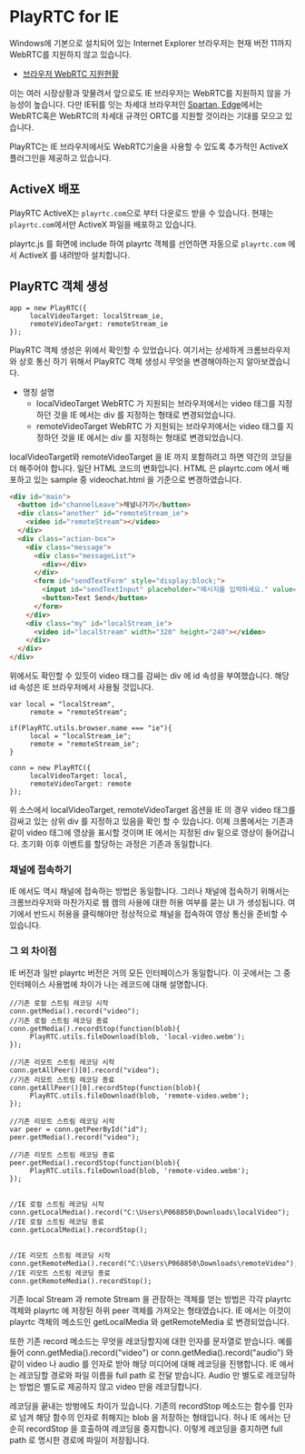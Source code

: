 # PlayRTC for IE

Windows에 기본으로 설치되어 있는 Internet Explorer 브라우저는 현재 버전 11까지 WebRTC를 지원하지 않고 있습니다.

- [브라우저 WebRTC 지원현황](http://caniuse.com/#feat=rtcpeerconnection)

이는 여러 시장상황과 맞물려서 앞으로도 IE 브라우저는 WebRTC를 지원하지 않을 가능성이 높습니다. 다만 IE뒤를 잇는 차세대 브라우저인 [Spartan, Edge](http://windows.microsoft.com/en-us/windows/preview-microsoft-edge-pc)에서는 WebRTC혹은 WebRTC의 차세대 규격인 ORTC를 지원할 것이라는 기대를 모으고 있습니다.

PlayRTC는 IE 브라우저에서도 WebRTC기술을 사용할 수 있도록 추가적인 ActiveX 플러그인을 제공하고 있습니다.

## ActiveX 배포

PlayRTC ActiveX는 `playrtc.com`으로 부터 다운로드 받을 수 있습니다. 현재는 `playrtc.com`에서만 ActiveX 파일을 배포하고 있습니다.

playrtc.js 를 화면에 include 하여 playrtc 객체를 선언하면 자동으로 `playrtc.com` 에서 ActiveX 를 내려받아 설치합니다.


## PlayRTC 객체 생성

```
app = new PlayRTC({
     localVideoTarget: localStream_ie,
     remoteVideoTarget: remoteStream_ie
});
```

PlayRTC 객체 생성은 위에서 확인할 수 있었습니다. 여기서는 상세하게 크롬브라우저와 상호 통신 하기 위해서 PlayRTC 객체 생성시 무엇을 변경해야하는지 알아보겠습니다.

- 명칭	설명
  - localVideoTarget	 WebRTC 가 지원되는 브라우저에서는 video 태그를 지정하던 것을 IE 에서는 div 를 지정하는 형태로 변경되었습니다.
  - remoteVideoTarget	 WebRTC 가 지원되는 브라우저에서는 video 태그를 지정하던 것을 IE 에서는 div 를 지정하는 형태로 변경되었습니다.

localVideoTarget와 remoteVideoTarget 을 IE 까지 포함하려고 하면 약간의 코딩을 더 해주어야 합니다. 일단 HTML 코드의 변화입니다. HTML 은 playrtc.com 에서 배포하고 있는 sample 중 videochat.html 을 기준으로 변경하였습니다.

``` HTML
<div id="main">
  <button id="channelLeave">채널나가기</button>
  <div class="another" id="remoteStream_ie">
    <video id="remoteStream"></video>
  </div>
  <div class="action-box">
    <div class="message">
      <div class="messageList">
        <div></div>
      </div>
      <form id="sendTextForm" style="display:block;">
        <input id="sendTextInput" placeholder="메시지를 입력하세요." value="" />
        <button>Text Send</button>
      </form>
    </div>
    <div class="my" id="localStream_ie">
      <video id="localStream" width="320" height="240"></video>
    </div>
  </div>
</div>
```

위에서도 확인할 수 있듯이 video 태그를 감싸는 div 에 id 속성을 부여했습니다. 해당 id 속성은 IE 브라우저에서 사용될 것입니다.

```
var local = "localStream",
     remote = "remoteStream";

if(PlayRTC.utils.browser.name === "ie"){
     local = "localStream_ie";
     remote = "remoteStream_ie";
}

conn = new PlayRTC({
     localVideoTarget: local,
     remoteVideoTarget: remote
});
```

위 소스에서 localVideoTarget, remoteVideoTarget 옵션을 IE 의 경우 video 태그를 감싸고 있는 상위 div 를 지정하고 있음을 확인 할 수 있습니다. 이제 크롬에서는 기존과 같이 video 태그에 영상을 표시할 것이며 IE 에서는 지정된 div 밑으로 영상이 들어갑니다. 초기화 이후 이벤트를 할당하는 과정은 기존과 동일합니다.


### 채널에 접속하기

IE 에서도 역시 채널에 접속하는 방법은 동일합니다. 그러나 채널에 접속하기 위해서는 크롬브라우저와 마찬가지로 웹 캠의 사용에 대한 허용 여부를 묻는 UI 가 생성됩니다. 여기에서 반드시 허용을 클릭해야만 정상적으로 채널을 접속하여 영상 통신을 준비할 수 있습니다.

### 그 외 차이점

IE 버전과 일반 playrtc 버전은 거의 모든 인터페이스가 동일합니다. 이 곳에서는 그 중 인터페이스 사용법에 차이가 나는 레코드에 대해 설명합니다.

```
//기존 로컬 스트림 레코딩 시작
conn.getMedia().record("video");
//기존 로컬 스트림 레코딩 종료
conn.getMedia().recordStop(function(blob){
     PlayRTC.utils.fileDownload(blob, 'local-video.webm');
});

//기존 리모트 스트림 레코딩 시작
conn.getAllPeer()[0].record("video");
//기존 리모트 스트림 레코딩 종료
conn.getAllPeer()[0].recordStop(function(blob){
     PlayRTC.utils.fileDownload(blob, 'remote-video.webm');
});

//기존 리모트 스트림 레코딩 시작
var peer = conn.getPeerById("id");
peer.getMedia().record("video");

//기존 리모트 스트림 레코딩 종료
peer.getMedia().recordStop(function(blob){
     PlayRTC.utils.fileDownload(blob, 'remote-video.webm');
});


//IE 로컬 스트림 레코딩 시작
conn.getLocalMedia().record("C:\Users\P068850\Downloads\localVideo");
//IE 로컬 스트림 레코딩 종료
conn.getLocalMedia().recordStop();


//IE 리모트 스트림 레코딩 시작
conn.getRemoteMedia().record("C:\Users\P068850\Downloads\remoteVideo");
//IE 리모트 스트림 레코딩 종료
conn.getRemoteMedia().recordStop();
```

기존 local Stream 과 remote Stream 을 관장하는 객체를 얻는 방법은 각각 playrtc 객체와 playrtc 에 저장된 하위 peer 객체를 가져오는 형태였습니다. IE 에서는 이것이 playrtc 객체의 메소드인 getLocalMedia 와 getRemoteMedia 로 변경되었습니다. 

또한 기존 record 메소드는 무엇을 레코딩할지에 대한 인자를 문자열로 받습니다. 예를 들어 conn.getMedia().record("video") or conn.getMedia().record("audio") 와 같이 video 나 audio 를 인자로 받아 해당 미디어에 대해 레코딩을 진행합니다.
IE 에서는 레코딩할 경로와 파일 이름을 full path 로 전달 받습니다. Audio 만 별도로 레코딩하는 방법은 별도로 제공하지 않고 video 만을 레코딩합니다.

레코딩을 끝내는 방벙에도 차이가 있습니다. 기존의 recordStop 메소드는 함수를 인자로 넘겨 해당 함수의 인자로 취해지는 blob 을 저장하는 형태입니다. 허나 IE 에서는 단순히 recordStop 을 호출하여 레코딩을 중지합니다. 이렇게 레코딩을 중지하면 full path 로 명시한 경로에 파일이 저장됩니다.
